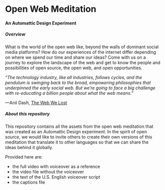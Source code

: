 # Open Web Meditation

#### An Automattic Design Experiment

##### Overview
What is the world of the open web like, beyond the walls of dominant social media platforms? How do our experiences of the internet differ depending on where we spend our time and share our ideas? Come with us on a journey to explore the landscape of the web and get to know the people and possibilities of open source, the open web, and open opportunities.

_“The technology industry, like all industries, follows cycles, and the pendulum is swinging back to the broad, empowering philosophies that underpinned the early social web. But we’re going to face a big challenge with re-educating a billion people about what the web means.”_

—Anil Dash, [The Web We Lost](https://anildash.com/2012/12/13/the_web_we_lost/)

##### About this repository

This repository contains all the assets from the open web meditation that was created as an Automattic Design experiment. In the spirit of open source, we would like to invite others to create their own versions of this meditation that translate it to other languages so that we can share the ideas behind it globally. 

Provided here are:
- the full video with voiceover as a reference
- the video file without the voiceover
- the text of the U.S. English voiceover script
- the captions file


